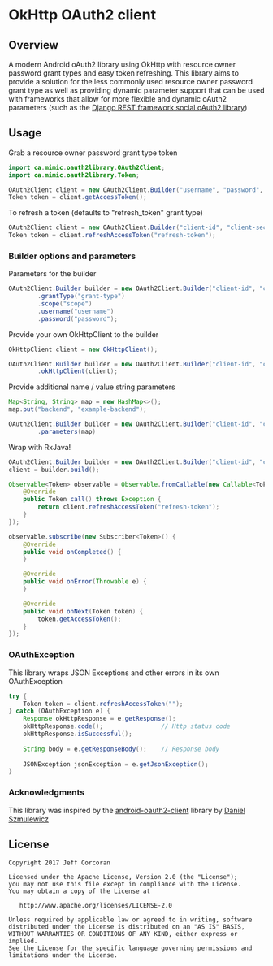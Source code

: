 # OkHttp OAuth2 client

## Overview

A modern Android oAuth2 library using OkHttp with resource owner password grant types and easy token refreshing.
This library aims to provide a solution for the less commonly used resource owner password grant type as well as providing dynamic parameter support that can be used with frameworks that allow for more flexible and dynamic oAuth2 parameters (such as the [Django REST framework social oAuth2 library](https://github.com/PhilipGarnero/django-rest-framework-social-oauth2))

## Usage

Grab a resource owner password grant type token

```java
import ca.mimic.oauth2library.OAuth2Client;
import ca.mimic.oauth2library.Token;

OAuth2Client client = new OAuth2Client.Builder("username", "password", "client-id", "client-secret", "site").build();
Token token = client.getAccessToken();

```

To refresh a token (defaults to "refresh_token" grant type)

```java
OAuth2Client client = new OAuth2Client.Builder("client-id", "client-secret", "site").build();
Token token = client.refreshAccessToken("refresh-token");
```

### Builder options and parameters

Parameters for the builder

```java
OAuth2Client.Builder builder = new OAuth2Client.Builder("client-id", "client-secret", "site")
        .grantType("grant-type")
        .scope("scope")
        .username("username")
        .password("password");
```

Provide your own OkHttpClient to the builder

```java
OkHttpClient client = new OkHttpClient();

OAuth2Client.Builder builder = new OAuth2Client.Builder("client-id", "client-secret", "site")
        .okHttpClient(client);
```

Provide additional name / value string parameters

```java
Map<String, String> map = new HashMap<>();
map.put("backend", "example-backend");

OAuth2Client.Builder builder = new OAuth2Client.Builder("client-id", "client-secret", "site")
        .parameters(map)
```

Wrap with RxJava!

```java
OAuth2Client.Builder builder = new OAuth2Client.Builder("client-id", "client-secret", "http://localhost:8000/auth/token");
client = builder.build();

Observable<Token> observable = Observable.fromCallable(new Callable<Token>() {
    @Override
    public Token call() throws Exception {
        return client.refreshAccessToken("refresh-token");
    }
});

observable.subscribe(new Subscriber<Token>() {
    @Override
    public void onCompleted() {
    }

    @Override
    public void onError(Throwable e) {
    }

    @Override
    public void onNext(Token token) {
        token.getAccessToken();
    }
});
```

### **OAuthException**
This library wraps JSON Exceptions and other errors in its own OAuthException
```java
try {
    Token token = client.refreshAccessToken("");
} catch (OAuthException e) {
    Response okHttpResponse = e.getResponse();
    okHttpResponse.code();                // Http status code
    okHttpResponse.isSuccessful();
    
    String body = e.getResponseBody();    // Response body
    
    JSONException jsonException = e.getJsonException();
}
```

### Acknowledgments

This library was inspired by the [android-oauth2-client](https://github.com/danielsz/android-oauth2-client) library by [Daniel Szmulewicz](https://github.com/danielsz)

## License

```
Copyright 2017 Jeff Corcoran

Licensed under the Apache License, Version 2.0 (the "License");
you may not use this file except in compliance with the License.
You may obtain a copy of the License at

   http://www.apache.org/licenses/LICENSE-2.0

Unless required by applicable law or agreed to in writing, software
distributed under the License is distributed on an "AS IS" BASIS,
WITHOUT WARRANTIES OR CONDITIONS OF ANY KIND, either express or implied.
See the License for the specific language governing permissions and
limitations under the License.
```

